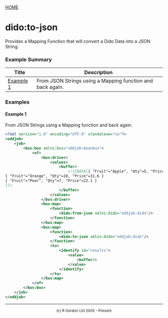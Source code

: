 [HOME](../../README.md)
# dido:to-json

Provides a Mapping Function that will convert a Dido Data
into a JSON String.

### Example Summary

| Title | Description |
| ----- | ----------- |
| [Example 1](#example1) | From JSON Strings using a Mapping function and back again. |


### Examples
#### Example 1 <a name="example1"></a>

From JSON Strings using a Mapping function and back again.
```xml
<?xml version="1.0" encoding="UTF-8" standalone="no"?>
<oddjob>
    <job>
        <bus:bus xmlns:bus="oddjob:beanbus">
            <of>
                <bus:driver>
                    <values>
                        <buffer>
                            <![CDATA[{ "Fruit"="Apple", "Qty"=5, "Price"=27.2 }
{ "Fruit"="Orange", "Qty"=10, "Price"=31.6 }
{ "Fruit"="Pear", "Qty"=7, "Price"=22.1 }
]]>
                        </buffer>
                    </values>
                </bus:driver>
                <bus:map>
                    <function>
                        <dido:from-json xmlns:dido="oddjob:dido"/>
                    </function>
                </bus:map>
                <bus:map>
                    <function>
                        <dido:to-json xmlns:dido="oddjob:dido"/>
                    </function>
                    <to>
                        <identify id="results">
                            <value>
                                <buffer/>
                            </value>
                        </identify>
                    </to>
                </bus:map>
            </of>
        </bus:bus>
    </job>
</oddjob>
```



-----------------------

<div style='font-size: smaller; text-align: center;'>(c) R Gordon Ltd 2005 - Present</div>
